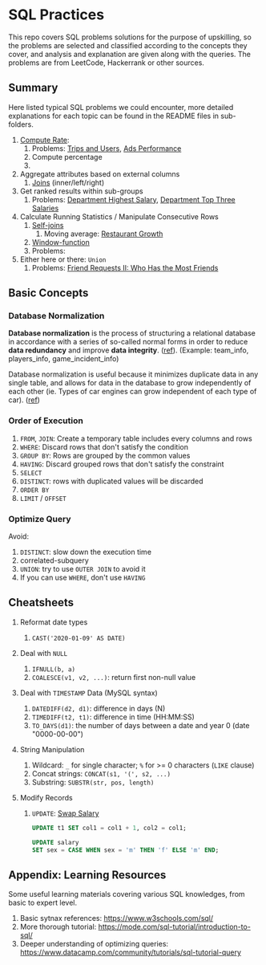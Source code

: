 # SQL Practices

This repo covers SQL problems solutions for the purpose of upskilling, so the problems are selected and classified according to the concepts they cover, and analysis and explanation are given along with the queries. The problems are from LeetCode, Hackerrank or other sources. 

## Summary

Here listed typical SQL problems we could encounter, more detailed explanations for each topic can be found in the README files in sub-folders. 

1. [Compute Rate](https://github.com/yangmexi/practice-sql/blob/master/LeetCode/compute-rate/):
   1. Problems: [Trips and Users](https://github.com/yangmexi/practice-sql/blob/master/LeetCode/hard-problems/leetcode262.sql), [Ads Performance](https://leetcode.com/problems/ads-performance/)
   2. Compute percentage
   3. 
2. Aggregate attributes based on external columns
   1. [Joins](https://github.com/yangmexi/practice-sql/tree/master/LeetCode/joins) (inner/left/right)
3. Get ranked results within sub-groups
   1. Problems: [Department Highest Salary](https://leetcode.com/problems/department-highest-salary/), [Department Top Three Salaries](https://github.com/yangmexi/practice-sql/blob/master/LeetCode/hard-problems/leetcode185.sql)
4. Calculate Running Statistics / Manipulate Consecutive Rows
   1. [Self-joins](https://github.com/yangmexi/practice-sql/tree/master/LeetCode/self-join)
      1. Moving average: [Restaurant Growth](https://leetcode.com/problems/restaurant-growth/)
   2. [Window-function](https://github.com/yangmexi/practice-sql/tree/master/LeetCode/window-function)
   3. Problems: 
5. Either here or there: `Union`
   1. Problems: [Friend Requests II: Who Has the Most Friends](https://leetcode.com/problems/friend-requests-ii-who-has-the-most-friends/submissions/)

## Basic Concepts

### Database Normalization

**Database normalization** is the process of structuring a relational database in accordance with a series of so-called normal forms in order to reduce **data redundancy** and improve **data integrity**. ([ref](https://en.wikipedia.org/wiki/Database_normalization)). (Example: team_info, players_info, game_incident_info)

Database normalization is useful because it minimizes duplicate data in any single table, and allows for data in the database to grow independently of each other (ie. Types of car engines can grow independent of each type of car). ([ref](https://sqlbolt.com/lesson/select_queries_with_joins))

### Order of Execution

1. `FROM`, `JOIN`: Create a temporary table includes every columns and rows
2. `WHERE`: Discard rows that don't satisfy the condition
3. `GROUP BY`: Rows are grouped by the common values
4. `HAVING`: Discard grouped rows that don't satisfy the constraint
5. `SELECT`
6. `DISTINCT`: rows with duplicated values will be discarded
7. `ORDER BY`
8. `LIMIT` / `OFFSET`

### Optimize Query

Avoid:

1. `DISTINCT`: slow down the execution time
2. correlated-subquery
3. `UNION`: try to use `OUTER JOIN` to avoid it
4. If you can use `WHERE`, don't use `HAVING`

## Cheatsheets

1. Reformat date types

   1. `CAST('2020-01-09' AS DATE)`

2. Deal with `NULL`

   1. `IFNULL(b, a)`
   2. `COALESCE(v1, v2, ...)`: return first non-null value

3. Deal with `TIMESTAMP` Data (MySQL syntax)

   1. `DATEDIFF(d2, d1)`: difference in days (N)
   2. `TIMEDIFF(t2, t1)`: difference in time (HH:MM:SS)
   3. `TO_DAYS(d1)`: the number of days between a date and year 0 (date "0000-00-00")

4. String Manipulation

   1. Wildcard: `_` for single character; `%` for >= 0 characters (`LIKE` clause) 
   2. Concat strings: `CONCAT(s1, '(', s2, ...)`
   3. Substring: `SUBSTR(str, pos, length)`

5. Modify Records

   1. `UPDATE`: [Swap Salary](https://leetcode.com/problems/swap-salary/submissions/)

      ```sql
      UPDATE t1 SET col1 = col1 + 1, col2 = col1;
      
      UPDATE salary
      SET sex = CASE WHEN sex = 'm' THEN 'f' ELSE 'm' END;
      ```

## Appendix: Learning Resources

Some useful learning materials covering various SQL knowledges, from basic to expert level. 

1. Basic sytnax references: https://www.w3schools.com/sql/
2. More thorough tutorial: https://mode.com/sql-tutorial/introduction-to-sql/
3. Deeper understanding of optimizing queries: https://www.datacamp.com/community/tutorials/sql-tutorial-query

